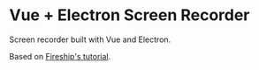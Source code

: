 # Vue + Electron Screen Recorder

Screen recorder built with Vue and Electron.

Based on [Fireship's tutorial](https://www.youtube.com/watch?v=3yqDxhR2XxE).
